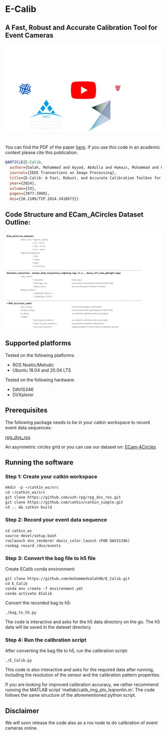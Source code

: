 # E-Calib
## A Fast, Robust and Accurate Calibration Tool for Event Cameras 

[![E-Calib:](https://github.com/mohammedsalah98/E_Calib/blob/master/video_thumbnail.png)](https://youtu.be/4giQn6rt-48)

#
You can find the PDF of the paper [here]().
If you use this code in an academic context please cite this publication:

```bibtex
@ARTICLE{E-Calib,
  author={Salah, Mohammed and Ayyad, Abdulla and Humais, Muhammad and Gehrig, Daniel and Abusafieh, Abdelqader and Seneviratne, Lakmal and Scaramuzza, Davide and Zweiri, Yahya},
  journal={IEEE Transactions on Image Processing}, 
  title={E-Calib: A Fast, Robust, and Accurate Calibration Toolbox for Event Cameras}, 
  year={2024},
  volume={33},
  pages={3977-3990},
  doi={10.1109/TIP.2024.3410673}}
```

## Code Structure and ECam_ACircles Dataset Outline:
![Alt text](https://github.com/mohammedsalah98/E_Calib/blob/master/ECam_ACircles.png)

## Supported platforms

Tested on the following platforms:

- ROS Noetic/Melodic
- Ubuntu 18.04 and 20.04 LTS

Tested on the following hardware:

- DAVIS346
- DVXplorer

## Prerequisites
The following package needs to be in your catkin workspace to record event data sequences:

[rpg_dvs_ros](https://github.com/uzh-rpg/rpg_dvs_ros)

An asymmetric circles grid or you can use our dataset on: [ECam-ACircles](https://drive.google.com/drive/folders/1m_l6S-mTReuIfsrB6UnwOuPu111-0Mfz?usp=sharing)

## Running the software
### Step 1: Create your catkin workspace
```
mkdir -p ~/catkin_ws/src
cd ~/catkin_ws/src
git clone https://github.com/uzh-rpg/rpg_dvs_ros.git
git clone https://github.com/catkin/catkin_simple.git
cd .. && catkin build
```

### Step 2: Record your event data sequence
```
cd catkin_ws
source devel/setup.bash
roslaunch dvs_renderer davis_color.launch (FOR DAVIS346)
rosbag record /dvs/events
```

### Step 3: Convert the bag file to h5 file
Create ECalib conda environment:
```
git clone https://github.com/mohammedsalah98/E_Calib.git
cd E_Calib
conda env create -f environment.yml
conda activate ECalib
```
Convert the recorded bag to h5:
```
./bag_to_h5.py
```

The code is interactive and asks for the h5 data directory on the go. The h5 data will be saved in the dataset directory.

### Step 4: Run the calibration script
After converting the bag file to h5, run the calibration script:
```
./E_Calib.py
```

This code is also interactive and asks for the required data after running, including the resolution of the sensor and the calibration pattern properties.

If you are looking for improved calibration accuracy, we rather recommend running the MATLAB script 'matlab/calib_img_pts_lsqnonlin.m'. The code follows the same structure of the aforementioned python script.

## Disclaimer
We will soon release the code also as a ros node to do calibration of event cameras online.
